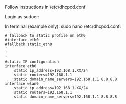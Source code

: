 Follow instructions in /etc/dhcpcd.conf

Login as sudoer:

In terminal (example only):
  sudo nano /etc/dhcpcd.conf:

    # fallback to static profile on eth0
    #interface eth0
    #fallback static_eth0
    '
    '
    '
    #static IP configuration
    interface eth0
        static ip_address=192.168.1.XX/24
        static routers=192.168.1.1
        static domain_name_servers=192.168.1.1 8.8.8.8
    interface wlan0
        static ip_address=192.168.1.XX/24
        static routers=192.168.1.1
        static domain_name_servers=192.168.1.1 8.8.8.8
